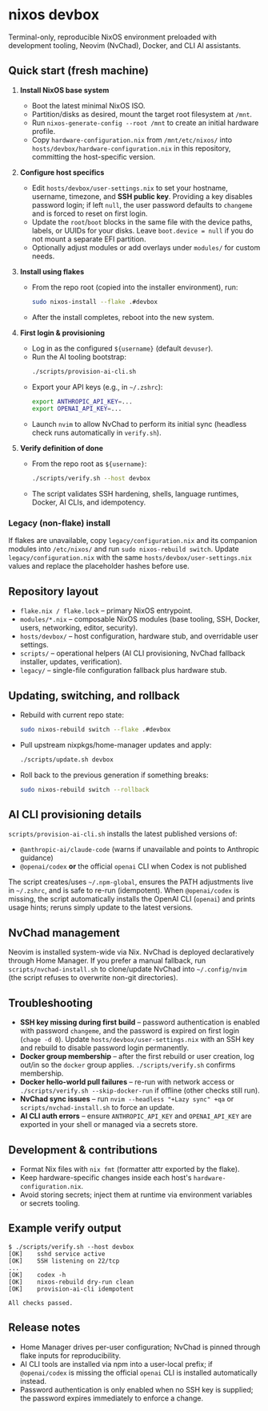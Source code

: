 # nixos devbox

Terminal-only, reproducible NixOS environment preloaded with development tooling, Neovim (NvChad), Docker, and CLI AI assistants.

## Quick start (fresh machine)

1. **Install NixOS base system**
   - Boot the latest minimal NixOS ISO.
   - Partition/disks as desired, mount the target root filesystem at `/mnt`.
   - Run `nixos-generate-config --root /mnt` to create an initial hardware profile.
   - Copy `hardware-configuration.nix` from `/mnt/etc/nixos/` into `hosts/devbox/hardware-configuration.nix` in this repository, committing the host-specific version.

2. **Configure host specifics**
   - Edit `hosts/devbox/user-settings.nix` to set your hostname, username, timezone, and **SSH public key**. Providing a key disables password login; if left `null`, the user password defaults to `changeme` and is forced to reset on first login.
   - Update the `root`/`boot` blocks in the same file with the device paths, labels, or UUIDs for your disks. Leave `boot.device = null` if you do not mount a separate EFI partition.
   - Optionally adjust modules or add overlays under `modules/` for custom needs.

3. **Install using flakes**
   - From the repo root (copied into the installer environment), run:
     ```bash
     sudo nixos-install --flake .#devbox
     ```
   - After the install completes, reboot into the new system.

4. **First login & provisioning**
   - Log in as the configured `${username}` (default `devuser`).
   - Run the AI tooling bootstrap:
     ```bash
     ./scripts/provision-ai-cli.sh
     ```
   - Export your API keys (e.g., in `~/.zshrc`):
     ```bash
     export ANTHROPIC_API_KEY=...
     export OPENAI_API_KEY=...
     ```
   - Launch `nvim` to allow NvChad to perform its initial sync (headless check runs automatically in `verify.sh`).

5. **Verify definition of done**
   - From the repo root as `${username}`:
     ```bash
     ./scripts/verify.sh --host devbox
     ```
   - The script validates SSH hardening, shells, language runtimes, Docker, AI CLIs, and idempotency.

### Legacy (non-flake) install

If flakes are unavailable, copy `legacy/configuration.nix` and its companion modules into `/etc/nixos/` and run `sudo nixos-rebuild switch`. Update `legacy/configuration.nix` with the same `hosts/devbox/user-settings.nix` values and replace the placeholder hashes before use.

## Repository layout

- `flake.nix / flake.lock` – primary NixOS entrypoint.
- `modules/*.nix` – composable NixOS modules (base tooling, SSH, Docker, users, networking, editor, security).
- `hosts/devbox/` – host configuration, hardware stub, and overridable user settings.
- `scripts/` – operational helpers (AI CLI provisioning, NvChad fallback installer, updates, verification).
- `legacy/` – single-file configuration fallback plus hardware stub.

## Updating, switching, and rollback

- Rebuild with current repo state:
  ```bash
  sudo nixos-rebuild switch --flake .#devbox
  ```
- Pull upstream nixpkgs/home-manager updates and apply:
  ```bash
  ./scripts/update.sh devbox
  ```
- Roll back to the previous generation if something breaks:
  ```bash
  sudo nixos-rebuild switch --rollback
  ```

## AI CLI provisioning details

`scripts/provision-ai-cli.sh` installs the latest published versions of:

- `@anthropic-ai/claude-code` (warns if unavailable and points to Anthropic guidance)
- `@openai/codex` **or** the official `openai` CLI when Codex is not published

The script creates/uses `~/.npm-global`, ensures the PATH adjustments live in `~/.zshrc`, and is safe to re-run (idempotent). When `@openai/codex` is missing, the script automatically installs the OpenAI CLI (`openai`) and prints usage hints; reruns simply update to the latest versions.

## NvChad management

Neovim is installed system-wide via Nix. NvChad is deployed declaratively through Home Manager. If you prefer a manual fallback, run `scripts/nvchad-install.sh` to clone/update NvChad into `~/.config/nvim` (the script refuses to overwrite non-git directories).

## Troubleshooting

- **SSH key missing during first build** – password authentication is enabled with password `changeme`, and the password is expired on first login (`chage -d 0`). Update `hosts/devbox/user-settings.nix` with an SSH key and rebuild to disable password login permanently.
- **Docker group membership** – after the first rebuild or user creation, log out/in so the `docker` group applies. `./scripts/verify.sh` confirms membership.
- **Docker hello-world pull failures** – re-run with network access or `./scripts/verify.sh --skip-docker-run` if offline (other checks still run).
- **NvChad sync issues** – run `nvim --headless "+Lazy sync" +qa` or `scripts/nvchad-install.sh` to force an update.
- **AI CLI auth errors** – ensure `ANTHROPIC_API_KEY` and `OPENAI_API_KEY` are exported in your shell or managed via a secrets store.

## Development & contributions

- Format Nix files with `nix fmt` (formatter attr exported by the flake).
- Keep hardware-specific changes inside each host's `hardware-configuration.nix`.
- Avoid storing secrets; inject them at runtime via environment variables or secrets tooling.

## Example verify output

```
$ ./scripts/verify.sh --host devbox
[OK]    sshd service active
[OK]    SSH listening on 22/tcp
...
[OK]    codex -h
[OK]    nixos-rebuild dry-run clean
[OK]    provision-ai-cli idempotent

All checks passed.
```

## Release notes

- Home Manager drives per-user configuration; NvChad is pinned through flake inputs for reproducibility.
- AI CLI tools are installed via npm into a user-local prefix; if `@openai/codex` is missing the official `openai` CLI is installed automatically instead.
- Password authentication is only enabled when no SSH key is supplied; the password expires immediately to enforce a change.
